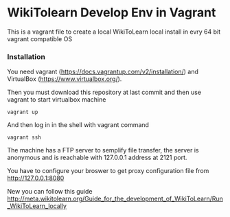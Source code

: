 # WikiTolearn Develop Env in Vagrant

This is a vagrant file to create a local WikiToLearn local install in evry 64 bit vagrant compatible OS

### Installation

You need vagrant (https://docs.vagrantup.com/v2/installation/) and VirtualBox (https://www.virtualbox.org/).

Then you must download this repository at last commit and then use vagrant to start virtualbox machine

```
vagrant up
```

And then log in in the shell with vagrant command

```
vagrant ssh
```

The machine has a FTP server to semplify file transfer, the server is anonymous and is reachable with 127.0.0.1 address at 2121 port.

You have to configure your broswer to get proxy configuration file from http://127.0.0.1:8080

New you can follow this guide http://meta.wikitolearn.org/Guide_for_the_development_of_WikiToLearn/Run_WikiToLearn_locally

